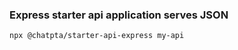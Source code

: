### Express starter api application serves JSON

```shell
npx @chatpta/starter-api-express my-api
```
